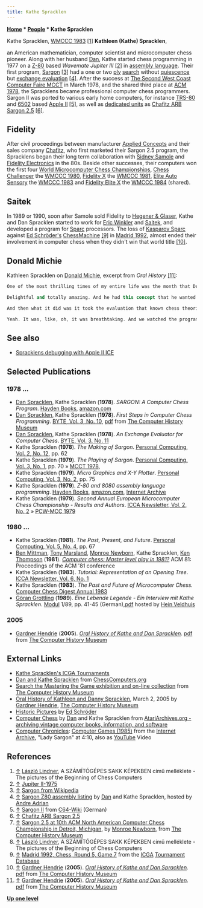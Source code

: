 ```yaml
---
title: Kathe Spracklen
---
```

**[Home](Home "Home") \* [People](People "People") \* Kathe Spracklen**



 [](File:KatheSpracklen1983.jpg) Kathe Spracklen, [WMCCC 1983](WMCCC_1983 "WMCCC 1983") <a id="cite-note-1" href="#cite-ref-1">[1]</a> 
**Kathleen (Kathe) Spracklen**,  

an American mathematician, computer scientist and microcomputer chess pioneer. Along with her husband [Dan](Dan_Spracklen "Dan Spracklen"), Kathe started chess programming in 1977 on a [Z-80](Z80 "Z80") based *Wavemate Jupiter III* <a id="cite-note-2" href="#cite-ref-2">[2]</a> in [assembly language](Assembly "Assembly"). Their first program, [Sargon](Sargon "Sargon") <a id="cite-note-3" href="#cite-ref-3">[3]</a> had a one or two [ply](Ply "Ply") [search](Search "Search") without [quiescence](Quiescence_Search "Quiescence Search") but [exchange evaluation](Static_Exchange_Evaluation "Static Exchange Evaluation") <a id="cite-note-4" href="#cite-ref-4">[4]</a>. After the success at [The Second West Coast Computer Faire MCCT](MCCT_1978 "MCCT 1978") in March 1978, and the shared third place at [ACM 1978](ACM_1978 "ACM 1978"), the Spracklens became professional computer chess programmers. Sargon II was ported to various early home computers, for instance [TRS-80](TRS-80 "TRS-80") and [6502](6502 "6502") based [Apple II](Apple_II "Apple II") <a id="cite-note-5" href="#cite-ref-5">[5]</a>, as well as [dedicated units](Dedicated_Chess_Computers "Dedicated Chess Computers") as [Chafitz ARB Sargon 2.5](Chafitz_ARB_Sargon_2.5 "Chafitz ARB Sargon 2.5") <a id="cite-note-6" href="#cite-ref-6">[6]</a>. 



## Fidelity


After civil proceedings between manufacturer [Applied Concepts](Applied_Concepts "Applied Concepts") and their sales company [Chafitz](Chafitz "Chafitz"), who first marketed their Sargon 2.5 program, the Spracklens began their long term collaboration with [Sidney Samole](Sidney_Samole "Sidney Samole") and [Fidelity Electronics](Fidelity_Electronics "Fidelity Electronics") in the 80s. Beside other successes, their computers won the first four [World Microcomputer Chess Championships](World_Microcomputer_Chess_Championship "World Microcomputer Chess Championship"), [Chess Challenger](Chess_Challenger "Chess Challenger") the [WMCCC 1980](WMCCC_1980 "WMCCC 1980"), [Fidelity X](Fidelity "Fidelity") the [WMCCC 1981](WMCCC_1981 "WMCCC 1981"), [Elite Auto Sensory](Elite "Elite") the [WMCCC 1983](WMCCC_1983 "WMCCC 1983") and [Fidelity Elite X](Elite "Elite") the [WMCCC 1984](WMCCC_1984 "WMCCC 1984") (shared).



## Saitek


In 1989 or 1990, soon after Samole sold Fidelity to [Hegener & Glaser](Hegener_%26_Glaser "Hegener & Glaser"), Kathe and Dan Spracklen started to work for [Eric Winkler](Eric_Winkler "Eric Winkler") and [Saitek](Saitek "Saitek"), and developed a program for [Sparc](index.php?title=Sparc&action=edit&redlink=1 "Sparc (page does not exist)") processors. The loss of [Kasparov Sparc](Kasparov_Sparc "Kasparov Sparc") against [Ed Schröder's](Ed_Schroder "Ed Schroder") [ChessMachine](ChessMachine "ChessMachine") <a id="cite-note-9" href="#cite-ref-9">[9]</a> in [Madrid 1992](WCCC_1992 "WCCC 1992"), almost ended their involvement in computer chess when they didn't win that world title <a id="cite-note-10" href="#cite-ref-10">[10]</a>.



## Donald Michie


Kathleen Spracklen on [Donald Michie](Donald_Michie "Donald Michie"), excerpt from *Oral History* <a id="cite-note-11" href="#cite-ref-11">[11]</a>:




```C++
One of the most thrilling times of my entire life was the month that Dr. Donald Michie spent with us in San Diego. And he, of course, is - was head of the computer science department at Oxford, I believe, for decades. He was on the original team with [Turing](Alan_Turing "Alan Turing") that broke the Enigma code. And already he was quite an elderly gentleman when he came to work with us but that wasn't stopping him from having a very full schedule as the head of the I think it was the Turing Institute in Glasgow that headed up. Quite, totally an amazing human being.

```


```C++
Delightful and totally amazing. And he had this concept that he wanted to try out that he thought might possibly solve computer chess. And we spent a month exploring it. It was the idea of reaching a steady state. The idea was that you would establish a number of parameters of positional analysis and your program would score, independently score vast arrays of positions using this set of known parameters. And then the program would basically perform a cluster analysis and so you'd do it on a number of positions and on game after game after game of Grand Master Chess. You submitted we just we used hundreds of thousands of positions.

```


```C++
And then what it did was it took the evaluation that known chess theories said this position is worth this much. So we had an external evaluation because it came out of known Master Chess games. And then we had all of these parameters that our program was capable of evaluating and then you used this data to tune your weighing of the parameters. And you could also tune the weighting for different stages of the game. So at the opening, you could use a certain weight, mid-game, you could use a certain weight, in the midst of your king being attacked, could use a set of weights, when you're pressing an attack, you could use a set of weights, when they're past pawns on the board, you know, there were several different stages of the game that could have different weightings. And we used a program called Knowledge Seeker that helped you to determine these relative weightings. And so after a month of training the program, what you basically did was you take your total set of positions and you would use something like 80% of them as a training set and then the last 20 as the test set. And you'd find out, well, how did the program do in evaluating these positions it had never seen based on these that it had seen. And it did just a breathtaking job of determining the correct worth of the positions. And so we were so excited. We were going to turn it loose on its first play a game of chess. We were going to use this as the positional evaluator.

```


```C++
Yeah. It was, like, oh, it was breathtaking. And we watched the program play chess. It was- you could gasp for breath. No computer program ever played a game of chess like that. It looked like an incredibly promising seven-year-old. We lost the game in just a few moves but it lost it brilliantly. <laughter> It got its queen out there, it maneuvered its knight, it launched a king side attack, it sacrificed its queen. <laughter> Well, of course it sacrificed its queen. Do you realize, in every single Grand Master game of chess, when you sacrifice your queen, it's phenomenally brilliant. You are winning the game. So if you can find a way to get your queen out there and sacrifice her, well, you've won.

```

## See also


* [Spracklens debugging with Apple II ICE](Fidelity_Electronics#SpracklensAppleICE "Fidelity Electronics")


## Selected Publications


### 1978 ...


* [Dan Spracklen](Dan_Spracklen "Dan Spracklen"), Kathe Spracklen (**1978**). *SARGON: A Computer Chess Program*. [Hayden Books](https://en.wikipedia.org/wiki/Hayden_Books), [amazon.com](http://www.amazon.com/Sargon-Computer-Program-Dan-Spracklen/dp/0810451557)
* [Dan Spracklen](Dan_Spracklen "Dan Spracklen"), Kathe Spracklen (**1978**). *First Steps in Computer Chess Programming*. [BYTE, Vol. 3, No. 10](Byte_Magazine#BYTE310 "Byte Magazine"), [pdf](http://archive.computerhistory.org/projects/chess/related_materials/text/4-4.First_Steps.Byte_Magazine/First_Steps_in_Computer_Chess_Programing.Spracklen-Dan_Kathe.Byte_Magazine.Oct-1978.062303035.sm.pdf) from [The Computer History Museum](The_Computer_History_Museum "The Computer History Museum")
* [Dan Spracklen](Dan_Spracklen "Dan Spracklen"), Kathe Spracklen (**1978**). *An Exchange Evaluator for Computer Chess*. [BYTE, Vol. 3, No. 11](Byte_Magazine#BYTE311 "Byte Magazine")
* Kathe Spracklen (**1978**). *The Making of Sargon*. [Personal Computing, Vol. 2, No. 12](Personal_Computing#2_12 "Personal Computing"), pp. 62
* Kathe Spracklen (**1979**). *The Playing of Sargon*. [Personal Computing, Vol. 3, No. 1](Personal_Computing#3_1 "Personal Computing"), pp. 70 » [MCCT 1978](MCCT_1978 "MCCT 1978"),
* Kathe Spracklen (**1979**). *Micro Graphics and X-Y Plotter*. [Personal Computing, Vol. 3, No. 2](Personal_Computing#3_2 "Personal Computing"), pp. 75
* Kathe Spracklen (**1979**). *Z-80 and 8080 assembly language programming*. [Hayden Books](https://en.wikipedia.org/wiki/Hayden_Books), [amazon.com](http://www.amazon.com/assembly-language-programming-Hayden-computer/dp/0810451670), [Internet Archive](https://archive.org/details/z808080assemblyl00kath)
* Kathe Spracklen (**1979**). *Second Annual European Microcomputer Chess Championship - Results and Authors*. [ICCA Newsletter, Vol. 2, No. 2](ICGA_Journal#2_2 "ICGA Journal") » [PCW-MCC 1979](PCW-MCC_1979 "PCW-MCC 1979")


### 1980 ...


* Kathe Spracklen (**1981**). *The Past, Present, and Future*. [Personal Computing, Vol. 5, No. 4](Personal_Computing#5_4 "Personal Computing"), pp. 67
* [Ben Mittman](Ben_Mittman "Ben Mittman"), [Tony Marsland](Tony_Marsland "Tony Marsland"), [Monroe Newborn](Monroe_Newborn "Monroe Newborn"), Kathe Spracklen, [Ken Thompson](Ken_Thompson "Ken Thompson") (**1981**). *[Computer chess: Master level play in 1981?](http://portal.acm.org/citation.cfm?id=809845&dl=GUIDE&coll=GUIDE&CFID=85837222&CFTOKEN=72556238)* ACM 81: Proceedings of the ACM '81 conference
* Kathe Spracklen (**1983**). *Tutorial: Representation of an Opening Tree*. [ICCA Newsletter, Vol. 6, No. 1](ICGA_Journal#6_1 "ICGA Journal")
* Kathe Spracklen (**1983**). *The Past and Future of Microcomputer Chess.* [Computer Chess Digest Annual 1983](Computer_Chess_Reports "Computer Chess Reports")
* [Göran Grottling](G%C3%B6ran_Grottling "Göran Grottling") (**1989**). *Eine Lebende Legende - Ein Interview mit Kathe Spracklen*. [Modul](Modul "Modul") 1/89, pp. 41-45 (German),[pdf](http://www.schaakcomputers.nl/hein_veldhuis/database/files/03-1989,%20Modul,%20Goran%20Grottling,%20Ein%20Interview%20mit%20Kathe%20Spracklen.pdf) hosted by [Hein Veldhuis](Hein_Veldhuis "Hein Veldhuis")


### 2005


* [Gardner Hendrie](http://www.computerhistory.org/trustee/gardner-hendrie) (**2005**). *[Oral History of Kathe and Dan Spracklen](https://www.computerhistory.org/chess/orl-43343fb422232/)*. [pdf](http://archive.computerhistory.org/projects/chess/related_materials/oral-history/spacklen.oral_history.2005.102630821/spracklen.oral_history_transcript.2005.102630821.pdf) from [The Computer History Museum](The_Computer_History_Museum "The Computer History Museum")


## External Links


* [Kathe Spracklen's ICGA Tournaments](https://www.game-ai-forum.org/icga-tournaments/person.php?id=211)
* [Dan and Kathe Spracklen](http://www.ismenio.com/spracklen.html) from [ChessComputers.org](http://www.ismenio.com/chess_computers.html)
* [Search the Mastering the Game exhibition and on-line collection](http://www.computerhistory.org/chess/search/?q=Spracklen) from [The Computer History Museum](The_Computer_History_Museum "The Computer History Museum")
* [Oral History of Kathleen and Danny Spracklen](https://www.computerhistory.org/chess/orl-43343fb422232/), March 2, 2005 by [Gardner Hendrie](http://www.computerhistory.org/trustee/gardner-hendrie), [The Computer History Museum](The_Computer_History_Museum "The Computer History Museum")
* [Historic Pictures](http://members.home.nl/matador/chess820.htm) by [Ed Schröder](Ed_Schroder "Ed Schroder")
* [Computer Chess](http://www.atariarchives.org/deli/computer_chess.php) by [Dan](Dan_Spracklen "Dan Spracklen") and Kathe Spracklen from [AtariArchives.org - archiving vintage computer books, information, and software](http://www.atariarchives.org/)
* [Computer Chronicles](https://en.wikipedia.org/wiki/Computer_Chronicles): [Computer Games (1985)](http://archive.org/details/Computer1985_6) from the [Internet Archive](https://en.wikipedia.org/wiki/Internet_Archive), "Lady Sargon" at 4:10, also as [YouTube](https://en.wikipedia.org/wiki/YouTube) Video


 
## References


1. <a id="cite-ref-1" href="#cite-note-1">↑</a> [László Lindner](L%C3%A1szl%C3%B3_Lindner "László Lindner"), A SZÁMÍTÓGÉPES SAKK KÉPEKBEN című melléklete - The pictures of the Beginning of Chess Computers
2. <a id="cite-ref-2" href="#cite-note-2">↑</a> [Jupiter II-1975](http://www.computermuseum.li/Testpage/JupiterII-1975.htm)
3. <a id="cite-ref-3" href="#cite-note-3">↑</a> [Sargon from Wikipedia](https://en.wikipedia.org/wiki/Sargon_%28chess%29)
4. <a id="cite-ref-4" href="#cite-note-4">↑</a> [Sargon Z80 assembly listing](http://www.andreadrian.de/schach/sargon.asm) by [Dan](Dan_Spracklen "Dan Spracklen") and Kathe Spracklen, hosted by [Andre Adrian](Andre_Adrian "Andre Adrian")
5. <a id="cite-ref-5" href="#cite-note-5">↑</a> [Sargon II](http://www.c64-wiki.de/index.php/Sargon_II) from [C64-Wiki](http://www.c64-wiki.de/index.php/Hauptseite) (German)
6. <a id="cite-ref-6" href="#cite-note-6">↑</a> [Chafitz ARB Sargon 2.5](http://www.schach-computer.info/wiki/index.php/Chafitz_ARB_Sargon_2.5)
7. <a id="cite-ref-7" href="#cite-note-7">↑</a> [Sargon 2.5 at 10th ACM North American Computer Chess Championship in Detroit, Michigan](http://www.computerhistory.org/chess/full_record.php?iid=stl-430b9bbd5cbb8), by [Monroe Newborn](Monroe_Newborn "Monroe Newborn"), from [The Computer History Museum](The_Computer_History_Museum "The Computer History Museum")
8. <a id="cite-ref-8" href="#cite-note-8">↑</a> [László Lindner](L%C3%A1szl%C3%B3_Lindner "László Lindner"), A SZÁMÍTÓGÉPES SAKK KÉPEKBEN című melléklete - The pictures of the Beginning of Chess Computers
9. <a id="cite-ref-9" href="#cite-note-9">↑</a> [Madrid 1992, Chess, Round 5, Game 7](https://www.game-ai-forum.org/icga-tournaments/round.php?tournament=58&round=5&id=7) from the [ICGA](ICGA "ICGA") [Tournament Database](https://www.game-ai-forum.org/icga-tournaments/)
10. <a id="cite-ref-10" href="#cite-note-10">↑</a> [Gardner Hendrie](http://www.computerhistory.org/trustee/gardner-hendrie) (**2005**). *[Oral History of Kathe and Dan Spracklen](https://www.computerhistory.org/chess/orl-43343fb422232/)*. [pdf](http://archive.computerhistory.org/projects/chess/related_materials/oral-history/spacklen.oral_history.2005.102630821/spracklen.oral_history_transcript.2005.102630821.pdf) from [The Computer History Museum](The_Computer_History_Museum "The Computer History Museum")
11. <a id="cite-ref-11" href="#cite-note-11">↑</a> [Gardner Hendrie](http://www.computerhistory.org/trustee/gardner-hendrie) (**2005**). *[Oral History of Kathe and Dan Spracklen](https://www.computerhistory.org/chess/orl-43343fb422232/)*. [pdf](http://archive.computerhistory.org/projects/chess/related_materials/oral-history/spacklen.oral_history.2005.102630821/spracklen.oral_history_transcript.2005.102630821.pdf) from [The Computer History Museum](The_Computer_History_Museum "The Computer History Museum")

**[Up one level](People "People")**







 
